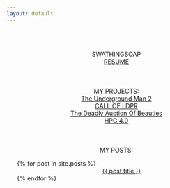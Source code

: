 ```yaml
---
layout: default
---
```


<br/><br/>
<center>SWATHINGSOAP</center>

<center><a href="https://swathingsoap.github.io/resume">RESUME</a></center>
<br/><br/><br/>

<center>MY PROJECTS:</center>
<center><a href="https://store.steampowered.com/app/1486950/The_Underground_Man_2/">The Underground Man 2</a></center>
<center><a href="https://store.steampowered.com/app/1449000/CALL_OF_LDPR/e">CALL OF LDPR</a></center>
<center><a href="https://www.youtube.com/watch?v=XYS-zTtFvno">The Deadly Auction Of Beauties</a></center>
<center><a href="https://clips.twitch.tv/FunnySarcasticSkirretDAESuppy-s4wDuDBGWqqIe3gE">HPG 4.0</a></center>
<br/><br/><br/>

<center>MY POSTS:</center>
<ul>
  {% for post in site.posts %}
      <center><a href="{{ post.url }}">{{ post.title }}</a></center>
  {% endfor %}
</ul>
